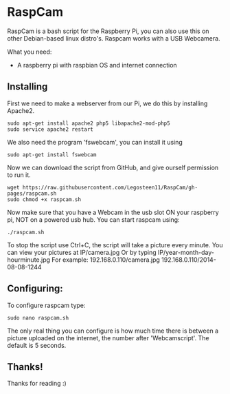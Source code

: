 RaspCam
=======


RaspCam is a bash script for the Raspberry Pi, you can also use this on other Debian-based linux distro's. Raspcam works with a USB Webcamera.

What you need:
* A raspberry pi with raspbian OS and internet connection

Installing
-------
First we need to make a webserver from our Pi, we do this by installing Apache2.

    sudo apt-get install apache2 php5 libapache2-mod-php5
    sudo service apache2 restart

We also need the program 'fswebcam', you can install it using

    sudo apt-get install fswebcam

Now we can download the script from GitHub, and give ourself permission to run it.

    wget https://raw.githubusercontent.com/Legosteen11/RaspCam/gh-pages/raspcam.sh
    sudo chmod +x raspcam.sh

Now make sure that you have a Webcam in the usb slot ON your raspberry pi, NOT on a powered usb hub. You can start raspcam using:

    ./raspcam.sh

To stop the script use Ctrl+C, the script will take a picture every minute.
You can view your pictures at IP/camera.jpg
Or by typing IP/year-month-day-hourminute.jpg
For example: 192.168.0.110/camera.jpg
192.168.0.110/2014-08-08-1244

Configuring:
-------
To configure raspcam type:

    sudo nano raspcam.sh

The only real thing you can configure is how much time there is between a picture uploaded on the internet, the number after 'Webcamscript'. The default is 5 seconds.

Thanks!
------
Thanks for reading :)
